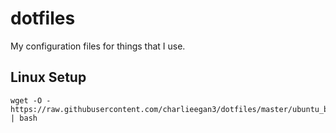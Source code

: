# dotfiles

My configuration files for things that I use.

## Linux Setup

```
wget -O - https://raw.githubusercontent.com/charlieegan3/dotfiles/master/ubuntu_bootstrap.sh | bash
```
